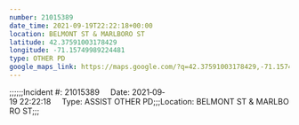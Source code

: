 ```yaml
---
number: 21015389
date_time: 2021-09-19T22:22:18+00:00
location: BELMONT ST & MARLBORO ST
latitude: 42.37591003178429
longitude: -71.15749989224481
type: OTHER PD
google_maps_link: https://maps.google.com/?q=42.37591003178429,-71.15749989224481
---
```


;;;;;;Incident #: 21015389     Date: 2021‐09‐19 22:22:18     Type: ASSIST OTHER PD;;;Location: BELMONT ST & MARLBORO ST;;;
